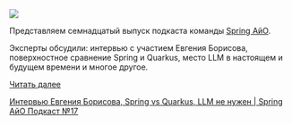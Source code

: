 <!--2025-05-06 14:09:04-->
<div class="yb">
  <div class="rss habr"><img src="https://habrastorage.org/getpro/habr/upload_files/45e/682/8bc/45e6828bc20f2cfe7529bf70df8e6039.png" /><p>Представляем семнадцатый выпуск подкаста команды&nbsp;<a href="https://t.me/+QmrKn0wA8CdkNjAy">Spring АйО</a>.</p><p>Эксперты обсудили: интервью с участием Евгения Борисова, поверхностное сравнение Spring и Quarkus, место LLM в настоящем и будущем времени и многое другое.</p> <a href="https://habr.com/ru/articles/907400/#habracut">Читать далее</a> <p class="titl"><a href="https://habr.com/ru/companies/spring_aio/news/907400/?utm_source=habrahabr&utm_medium=rss&utm_campaign=907400">Интервью Евгения Борисова, Spring vs Quarkus, LLM не нужен | Spring АйО Подкаст №17</a></p></div>
</div>
